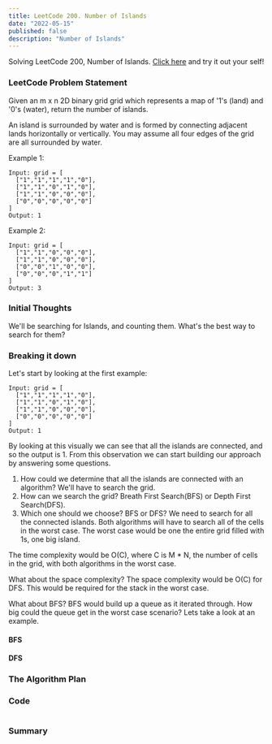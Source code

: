 ```yaml
---
title: LeetCode 200. Number of Islands
date: "2022-05-15"
published: false
description: "Number of Islands"
---
```


Solving LeetCode 200, Number of Islands. [Click here](https://leetcode.com/problems/number-of-islands/) and try it out your self!

### LeetCode Problem Statement

Given an m x n 2D binary grid grid which represents a map of '1's (land) and '0's (water), return the number of islands.

An island is surrounded by water and is formed by connecting adjacent lands horizontally or vertically. You may assume all four edges of the grid are all surrounded by water.

Example 1:

```
Input: grid = [
  ["1","1","1","1","0"],
  ["1","1","0","1","0"],
  ["1","1","0","0","0"],
  ["0","0","0","0","0"]
]
Output: 1
```

Example 2:
```
Input: grid = [
  ["1","1","0","0","0"],
  ["1","1","0","0","0"],
  ["0","0","1","0","0"],
  ["0","0","0","1","1"]
]
Output: 3
```

### Initial Thoughts 
We'll be searching for Islands, and counting them. What's the best way to search for them?

### Breaking it down
Let's start by looking at the first example:

```
Input: grid = [
  ["1","1","1","1","0"],
  ["1","1","0","1","0"],
  ["1","1","0","0","0"],
  ["0","0","0","0","0"]
]
Output: 1
```

By looking at this visually we can see that all the islands are connected, and so the output is 1. From this observation we can start building our approach by answering some questions. 

1. How could we determine that all the islands are connected with an algorithm? 
We'll have to search the grid. 
2. How can we search the grid? 
Breath First Search(BFS) or Depth First Search(DFS). 
3. Which one should we choose? BFS or DFS?
We need to search for all the connected islands. Both algorithms will have to search all of the cells in the worst case. The worst case would be one the entire grid filled with 1s, one big island. 

The time complexity would be O(C), where C is M * N, the number of cells in the grid, with both algorithms in the worst case. 

What about the space complexity?
The space complexity would be O(C) for DFS. This would be required for the stack in the worst case. 

What about BFS? 
BFS would build up a queue as it iterated through. How big could the queue get in the worst case scenario? Lets take a look at an example.



#### BFS

#### DFS


### The Algorithm Plan


### Code

```javascript

```

### Summary



